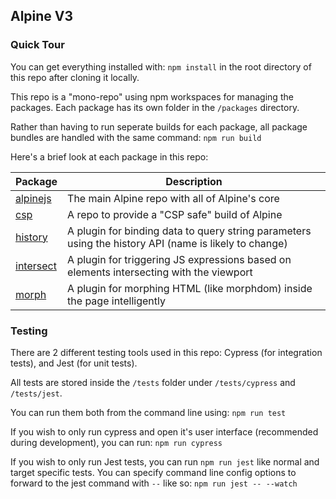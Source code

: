## Alpine V3

### Quick Tour
You can get everything installed with: `npm install` in the root directory of this repo after cloning it locally.

This repo is a "mono-repo" using npm workspaces for managing the packages. Each package has its own folder in the `/packages` directory.

Rather than having to run seperate builds for each package, all package bundles are handled with the same command: `npm run build`

Here's a brief look at each package in this repo:

Package | Description
--- | ---
[alpinejs](packages/alpinejs) | The main Alpine repo with all of Alpine's core
[csp](packages/csp) | A repo to provide a "CSP safe" build of Alpine
[history](packages/history) | A plugin for binding data to query string parameters using the history API (name is likely to change)
[intersect](packages/intersect) | A plugin for triggering JS expressions based on elements intersecting with the viewport
[morph](packages/morph) | A plugin for morphing HTML (like morphdom) inside the page intelligently

### Testing
There are 2 different testing tools used in this repo: Cypress (for integration tests), and Jest (for unit tests).

All tests are stored inside the `/tests` folder under `/tests/cypress` and `/tests/jest`.

You can run them both from the command line using: `npm run test`

If you wish to only run cypress and open it's user interface (recommended during development), you can run: `npm run cypress`

If you wish to only run Jest tests, you can run `npm run jest` like normal and target specific tests. You can specify command line config options to forward to the jest command with `--` like so: `npm run jest -- --watch`
